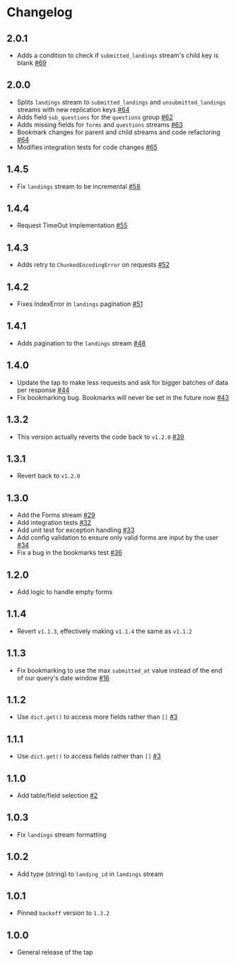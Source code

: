 # Changelog

## 2.0.1
  * Adds a condition to check if `submitted_landings` stream's child key is blank [#69](https://github.com/singer-io/tap-typeform/pull/69)

## 2.0.0
  * Splits `landings` stream to `submitted_landings` and `unsubmitted_landings` streams with new replication keys [#64](https://github.com/singer-io/tap-typeform/pull/64)
  * Adds field `sub_questions` for the `questions` group [#62](https://github.com/singer-io/tap-typeform/pull/62)
  * Adds missing fields for `forms` and `questions` streams [#63](https://github.com/singer-io/tap-typeform/pull/63)
  * Bookmark changes for parent and child streams and code refactoring [#64](https://github.com/singer-io/tap-typeform/pull/64)
  * Modifies integration tests for code changes [#65](https://github.com/singer-io/tap-typeform/pull/65)

## 1.4.5
  * Fix `landings` stream to be incremental [#58](https://github.com/singer-io/tap-typeform/pull/58)

## 1.4.4
  * Request TimeOut Implementation [#55](https://github.com/singer-io/tap-typeform/pull/55)

## 1.4.3
  * Adds retry to `ChunkedEncodingError` on requests [#52](https://github.com/singer-io/tap-typeform/pull/52)

## 1.4.2
  * Fixes IndexError in `landings` pagination [#51](https://github.com/singer-io/tap-typeform/pull/51)

## 1.4.1
  * Adds pagination to the `landings` stream [#48](https://github.com/singer-io/tap-typeform/pull/48)

## 1.4.0
  * Update the tap to make less requests and ask for bigger batches of data per response [#44](https://github.com/singer-io/tap-typeform/pull/44)
  * Fix bookmarking bug. Bookmarks will never be set in the future now [#43](https://github.com/singer-io/tap-typeform/pull/43)

## 1.3.2
  * This version actually reverts the code back to `v1.2.0` [#39](https://github.com/singer-io/tap-typeform/pull/39)

## 1.3.1
  * Revert back to `v1.2.0`

## 1.3.0
  * Add the Forms stream [#29](https://github.com/singer-io/tap-typeform/pull/29)
  * Add integration tests [#32](https://github.com/singer-io/tap-typeform/pull/32)
  * Add unit test for exception handling [#33](https://github.com/singer-io/tap-typeform/pull/33)
  * Add config validation to ensure only valid forms are input by the user [#34](https://github.com/singer-io/tap-typeform/pull/34)
  * Fix a bug in the bookmarks test [#36](https://github.com/singer-io/tap-typeform/pull/36)

## 1.2.0
  * Add logic to handle empty forms

## 1.1.4
  * Revert `v1.1.3`, effectively making `v1.1.4` the same as `v1.1.2`

## 1.1.3
  * Fix bookmarking to use the max `submitted_at` value instead of the end
    of our query's date window [#16](https://github.com/singer-io/tap-typeform/pull/16)

## 1.1.2
  * Use `dict.get()` to access more fields rather than `[]` [#3](https://github.com/singer-io/tap-typeform/pull/5)

## 1.1.1
  * Use `dict.get()` to access fields rather than `[]` [#3](https://github.com/singer-io/tap-typeform/pull/3)

## 1.1.0
  * Add table/field selection [#2](https://github.com/singer-io/tap-typeform/pull/2)

## 1.0.3
  * Fix `landings` stream formatting

## 1.0.2
  * Add type (string) to `landing_id` in `landings` stream

## 1.0.1
  * Pinned `backoff` version to `1.3.2`

## 1.0.0
  * General release of the tap
